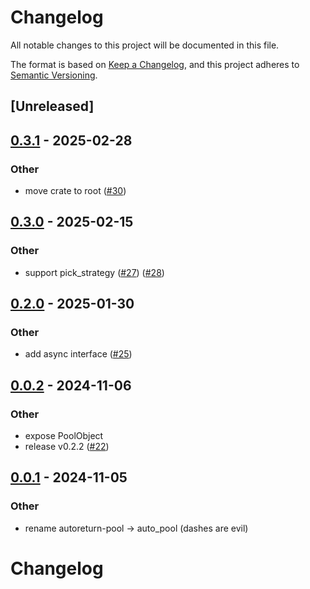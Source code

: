 # Changelog

All notable changes to this project will be documented in this file.

The format is based on [Keep a Changelog](https://keepachangelog.com/en/1.0.0/),
and this project adheres to [Semantic Versioning](https://semver.org/spec/v2.0.0.html).

## [Unreleased]

## [0.3.1](https://github.com/Sild/libs_rs/compare/auto_pool-v0.3.0...auto_pool-v0.3.1) - 2025-02-28

### Other

- move crate to root ([#30](https://github.com/Sild/libs_rs/pull/30))

## [0.3.0](https://github.com/Sild/libs_rs/compare/v0.2.0...v0.3.0) - 2025-02-15

### Other

- support pick_strategy ([#27](https://github.com/Sild/libs_rs/pull/27)) ([#28](https://github.com/Sild/libs_rs/pull/28))

## [0.2.0](https://github.com/Sild/libs_rs/compare/v0.1.0...v0.2.0) - 2025-01-30

### Other

- add async interface ([#25](https://github.com/Sild/libs_rs/pull/25))

## [0.0.2](https://github.com/Sild/libs_rs/compare/auto_pool-v0.0.1...auto_pool-v0.0.2) - 2024-11-06

### Other

- expose PoolObject
- release v0.2.2 ([#22](https://github.com/Sild/libs_rs/pull/22))

## [0.0.1](https://github.com/Sild/libs_rs/releases/tag/auto_pool-v0.0.1) - 2024-11-05

### Other

- rename autoreturn-pool -> auto_pool (dashes are evil)
# Changelog
